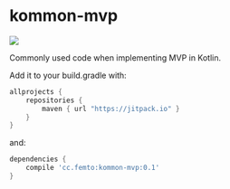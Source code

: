# kommon-mvp
[![](https://jitpack.io/v/cc.femto/kommon-mvp.svg)](https://jitpack.io/#cc.femto/kommon-mvp)

Commonly used code when implementing MVP in Kotlin.


Add it to your build.gradle with:
```gradle
allprojects {
    repositories {
        maven { url "https://jitpack.io" }
    }
}
```
and:

```gradle
dependencies {
    compile 'cc.femto:kommon-mvp:0.1'
}
```
